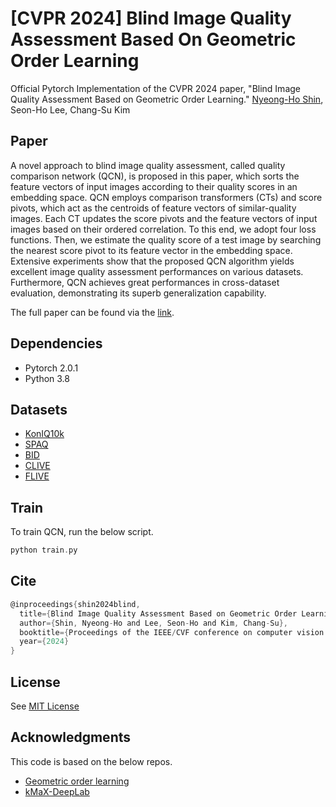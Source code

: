 # [CVPR 2024] Blind Image Quality Assessment Based On Geometric Order Learning
Official Pytorch Implementation of the CVPR 2024 paper, "Blind Image Quality Assessment Based on Geometric Order Learning."
[Nyeong-Ho Shin](https://scholar.google.com/citations?user=dLCMcXMAAAAJ&hl=en), Seon-Ho Lee, Chang-Su Kim

Paper
-----------------------------------------------------------------------------
A novel approach to blind image quality assessment, called quality comparison network (QCN), is proposed in this paper, which sorts the feature vectors of input images according to their quality scores in an embedding space. QCN employs comparison transformers (CTs) and score pivots, which act as the centroids of feature vectors of similar-quality images. Each CT updates the score pivots and the feature vectors of input images based on their ordered correlation. To this end, we adopt four loss functions. Then, we estimate the quality score of a test image by searching the nearest score pivot to its feature vector in the embedding space. Extensive experiments show that the proposed QCN algorithm yields excellent image quality assessment performances on various datasets. Furthermore, QCN achieves great performances in cross-dataset evaluation, demonstrating its superb generalization capability.

The full paper can be found via the [link](https://openaccess.thecvf.com/content/CVPR2024/html/Shin_Blind_Image_Quality_Assessment_Based_on_Geometric_Order_Learning_CVPR_2024_paper.html).

<!--Please cite our paper if this code helps your work:-->

Dependencies
-----------------------------------------------------------------------------
- Pytorch 2.0.1
- Python 3.8

Datasets
-----------------------------------------------------------------------------
- [KonIQ10k](https://database.mmsp-kn.de/koniq-10k-database.html)
- [SPAQ](https://github.com/h4nwei/SPAQ)
- [BID](https://qualinet.github.io/databases/image/ufrj_blurred_image_database/)
- [CLIVE](https://live.ece.utexas.edu/research/ChallengeDB/index.html)
- [FLIVE](https://github.com/baidut/PaQ-2-PiQ)

Train
-----------------------------------------------------------------------------
To train QCN, run the below script. 
```c
python train.py
```

Cite
-----------------------------------------------------------------------------
```c
@inproceedings{shin2024blind,
  title={Blind Image Quality Assessment Based on Geometric Order Learning},
  author={Shin, Nyeong-Ho and Lee, Seon-Ho and Kim, Chang-Su},
  booktitle={Proceedings of the IEEE/CVF conference on computer vision and pattern recognition},
  year={2024}
}
```

License
-----------------------------------------------------------------------------
See [MIT License](https://github.com/nhshin-mcl/QCN?tab=MIT-1-ov-file#readme)

Acknowledgments
-----------------------------------------------------------------------------
This code is based on the below repos.
* [Geometric order learning](https://github.com/seon92/GOL)
* [kMaX-DeepLab](https://github.com/bytedance/kmax-deeplab)
